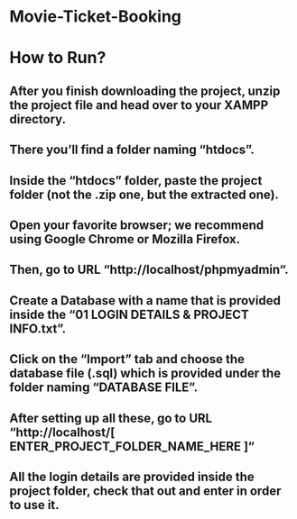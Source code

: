 # Movie-Ticket-Booking

# How to Run?
## After you finish downloading the project, unzip the project file and head over to your XAMPP directory.

## There you’ll find a folder naming “htdocs”.

## Inside the “htdocs” folder, paste the project folder (not the .zip one, but the extracted one).

## Open your favorite browser; we recommend using Google Chrome or Mozilla Firefox.

## Then, go to URL “http://localhost/phpmyadmin“.

## Create a Database with a name that is provided inside the “01 LOGIN DETAILS & PROJECT INFO.txt”.

## Click on the “Import” tab and choose the database file (.sql) which is provided under the folder naming “DATABASE FILE”.

## After setting up all these, go to URL “http://localhost/[ ENTER_PROJECT_FOLDER_NAME_HERE ]“

## All the login details are provided inside the project folder, check that out and enter in order to use it.
